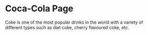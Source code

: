 Coca-Cola Page
=======
Coke is one of the most popular drinks in the world with a variety of different types such as diet coke, cherry flavoured coke, etc.

